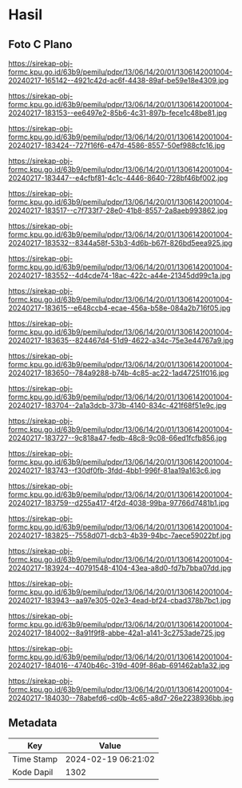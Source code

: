 # Hasil

## Foto C Plano

https://sirekap-obj-formc.kpu.go.id/63b9/pemilu/pdpr/13/06/14/20/01/1306142001004-20240217-165142--4921c42d-ac6f-4438-89af-be59e18e4309.jpg

https://sirekap-obj-formc.kpu.go.id/63b9/pemilu/pdpr/13/06/14/20/01/1306142001004-20240217-183153--ee6497e2-85b6-4c31-897b-fece1c48be81.jpg

https://sirekap-obj-formc.kpu.go.id/63b9/pemilu/pdpr/13/06/14/20/01/1306142001004-20240217-183424--727f16f6-e47d-4586-8557-50ef988cfc16.jpg

https://sirekap-obj-formc.kpu.go.id/63b9/pemilu/pdpr/13/06/14/20/01/1306142001004-20240217-183447--e4cfbf81-4c1c-4446-8640-728bf46bf002.jpg

https://sirekap-obj-formc.kpu.go.id/63b9/pemilu/pdpr/13/06/14/20/01/1306142001004-20240217-183517--c7f733f7-28e0-41b8-8557-2a8aeb993862.jpg

https://sirekap-obj-formc.kpu.go.id/63b9/pemilu/pdpr/13/06/14/20/01/1306142001004-20240217-183532--8344a58f-53b3-4d6b-b67f-826bd5eea925.jpg

https://sirekap-obj-formc.kpu.go.id/63b9/pemilu/pdpr/13/06/14/20/01/1306142001004-20240217-183552--4d4cde74-18ac-422c-a44e-21345dd99c1a.jpg

https://sirekap-obj-formc.kpu.go.id/63b9/pemilu/pdpr/13/06/14/20/01/1306142001004-20240217-183615--e648ccb4-ecae-456a-b58e-084a2b716f05.jpg

https://sirekap-obj-formc.kpu.go.id/63b9/pemilu/pdpr/13/06/14/20/01/1306142001004-20240217-183635--824467d4-51d9-4622-a34c-75e3e44767a9.jpg

https://sirekap-obj-formc.kpu.go.id/63b9/pemilu/pdpr/13/06/14/20/01/1306142001004-20240217-183650--784a9288-b74b-4c85-ac22-1ad47251f016.jpg

https://sirekap-obj-formc.kpu.go.id/63b9/pemilu/pdpr/13/06/14/20/01/1306142001004-20240217-183704--2a1a3dcb-373b-4140-834c-421f68f51e9c.jpg

https://sirekap-obj-formc.kpu.go.id/63b9/pemilu/pdpr/13/06/14/20/01/1306142001004-20240217-183727--9c818a47-fedb-48c8-9c08-66ed1fcfb856.jpg

https://sirekap-obj-formc.kpu.go.id/63b9/pemilu/pdpr/13/06/14/20/01/1306142001004-20240217-183743--f30df0fb-3fdd-4bb1-996f-81aa19a163c6.jpg

https://sirekap-obj-formc.kpu.go.id/63b9/pemilu/pdpr/13/06/14/20/01/1306142001004-20240217-183759--d255a417-4f2d-4038-99ba-97766d7481b1.jpg

https://sirekap-obj-formc.kpu.go.id/63b9/pemilu/pdpr/13/06/14/20/01/1306142001004-20240217-183825--7558d071-dcb3-4b39-94bc-7aece59022bf.jpg

https://sirekap-obj-formc.kpu.go.id/63b9/pemilu/pdpr/13/06/14/20/01/1306142001004-20240217-183924--40791548-4104-43ea-a8d0-fd7b7bba07dd.jpg

https://sirekap-obj-formc.kpu.go.id/63b9/pemilu/pdpr/13/06/14/20/01/1306142001004-20240217-183943--aa97e305-02e3-4ead-bf24-cbad378b7bc1.jpg

https://sirekap-obj-formc.kpu.go.id/63b9/pemilu/pdpr/13/06/14/20/01/1306142001004-20240217-184002--8a91f9f8-abbe-42a1-a141-3c2753ade725.jpg

https://sirekap-obj-formc.kpu.go.id/63b9/pemilu/pdpr/13/06/14/20/01/1306142001004-20240217-184016--4740b46c-319d-409f-86ab-691462ab1a32.jpg

https://sirekap-obj-formc.kpu.go.id/63b9/pemilu/pdpr/13/06/14/20/01/1306142001004-20240217-184030--78abefd6-cd0b-4c65-a8d7-26e2238936bb.jpg


## Metadata

| Key        | Value               |
| ---------- | ------------------- |
| Time Stamp | 2024-02-19 06:21:02 |
| Kode Dapil | 1302                |



